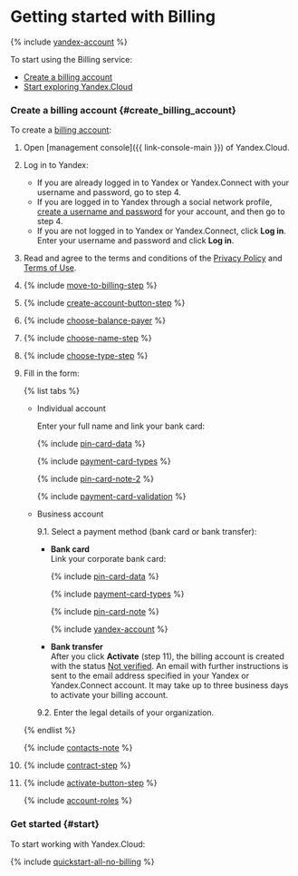 # Getting started with Billing

{% include [yandex-account](../_includes/yandex-account.md) %}

To start using the Billing service:

- [Create a billing account](#create_billing_account)
- [Start exploring Yandex.Cloud](#start)

### Create a billing account {#create_billing_account}

To create a [billing account](../concepts/billing-account.md):

1. Open [management console]({{ link-console-main }}) of Yandex.Cloud.

1. Log in to Yandex:
    - If you are already logged in to Yandex or Yandex.Connect with your username and password, go to step 4.
    - If you are logged in to Yandex through a social network profile, [create a username and password](https://passport.yandex.com/passport?mode=postregistration&create_login=1) for your account, and then go to step 4.
    - If you are not logged in to Yandex or Yandex.Connect, click **Log in**. Enter your username and password and click **Log in**.

1. Read and agree to the terms and conditions of the [Privacy Policy](https://yandex.ru/legal/confidential/?lang=en) and [Terms of Use](https://yandex.ru/legal/cloud_termsofuse/?lang=en).

1. {% include [move-to-billing-step](../_includes/move-to-billing-step.md) %}

1. {% include [create-account-button-step](../_includes/create-account-button-step.md) %}

1. {% include [choose-balance-payer](../_includes/choose-balance-payer.md) %}

1. {% include [choose-name-step](../_includes/choose-name-step.md) %}

1. {% include [choose-type-step](../_includes/choose-type-step.md) %}

1. Fill in the form:

   {% list tabs %}

    - Individual account

       Enter your full name and link your bank card:

         {% include [pin-card-data](../_includes/pin-card-data.md) %}

        {% include [payment-card-types](../_includes/payment-card-types.md) %}

        {% include [pin-card-note-2](../_includes/pin-card-note-2.md) %}

        {% include [payment-card-validation](../_includes/payment-card-validation.md) %}

    - Business account

      9.1. Select a payment method (bank card or bank transfer):

      - **Bank card**
<br/>Link your corporate bank card:

         {% include [pin-card-data](../_includes/pin-card-data.md) %}

        {% include [payment-card-types](../_includes/payment-card-types.md) %}

        {% include [pin-card-note](../_includes/pin-card-note.md) %}

        {% include [yandex-account](../_includes/payment-card-validation.md) %}

      - **Bank transfer**
<br/>After you click **Activate** (step 11), the billing account is created with the status [Not verified](../concepts/billing-account.md#conditions). An email with further instructions is sent to the email address specified in your Yandex or Yandex.Connect account. It may take up to three business days to activate your billing account.

      9.2. Enter the legal details of your organization.

   {% endlist %}

   {% include [contacts-note](../_includes/contacts-note.md) %}

1. {% include [contract-step](../_includes/contract-step.md) %}

1. {% include [activate-button-step](../_includes/activate-button-step.md) %}

    {% include [account-roles](../_includes/account-roles.md) %}

### Get started {#start}

To start working with Yandex.Cloud:

   {% include [quickstart-all-no-billing](../../_includes/quickstart-all-no-billing.md) %}


